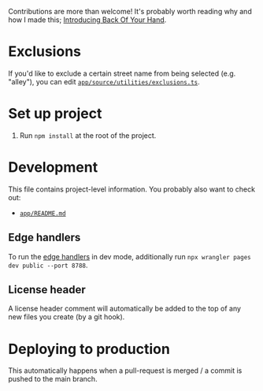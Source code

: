 Contributions are more than welcome! It's probably worth reading why and how I made this; [Introducing Back Of Your Hand](https://adamlynch.com/back-of-your-hand).

# Exclusions

If you'd like to exclude a certain street name from being selected (e.g. "alley"), you can edit [`app/source/utilities/exclusions.ts`](./app/source/utilities/exclusions.ts).

# Set up project

1. Run `npm install` at the root of the project.

# Development

This file contains project-level information. You probably also want to check out:

- [`app/README.md`](./app/README.md)

## Edge handlers

To run the [edge handlers](./functions) in dev mode, additionally run `npx wrangler pages dev public --port 8788`.

## License header

A license header comment will automatically be added to the top of any new files you create (by a git hook).

# Deploying to production

This automatically happens when a pull-request is merged / a commit is pushed to the main branch.
